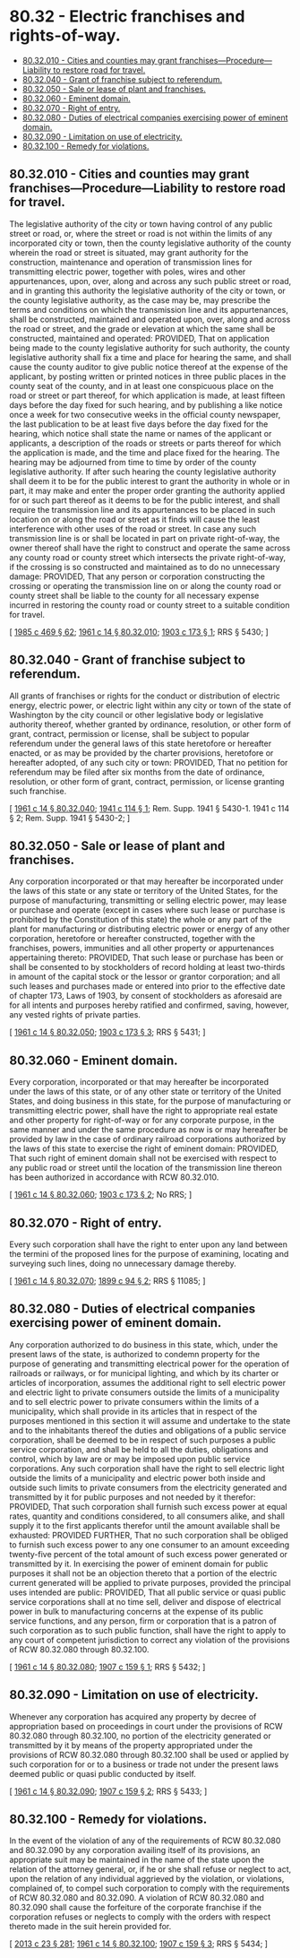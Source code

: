# 80.32 - Electric franchises and rights-of-way.
* [80.32.010 - Cities and counties may grant franchises—Procedure—Liability to restore road for travel.](#8032010---cities-and-counties-may-grant-franchisesprocedureliability-to-restore-road-for-travel)
* [80.32.040 - Grant of franchise subject to referendum.](#8032040---grant-of-franchise-subject-to-referendum)
* [80.32.050 - Sale or lease of plant and franchises.](#8032050---sale-or-lease-of-plant-and-franchises)
* [80.32.060 - Eminent domain.](#8032060---eminent-domain)
* [80.32.070 - Right of entry.](#8032070---right-of-entry)
* [80.32.080 - Duties of electrical companies exercising power of eminent domain.](#8032080---duties-of-electrical-companies-exercising-power-of-eminent-domain)
* [80.32.090 - Limitation on use of electricity.](#8032090---limitation-on-use-of-electricity)
* [80.32.100 - Remedy for violations.](#8032100---remedy-for-violations)
## 80.32.010 - Cities and counties may grant franchises—Procedure—Liability to restore road for travel.
The legislative authority of the city or town having control of any public street or road, or, where the street or road is not within the limits of any incorporated city or town, then the county legislative authority of the county wherein the road or street is situated, may grant authority for the construction, maintenance and operation of transmission lines for transmitting electric power, together with poles, wires and other appurtenances, upon, over, along and across any such public street or road, and in granting this authority the legislative authority of the city or town, or the county legislative authority, as the case may be, may prescribe the terms and conditions on which the transmission line and its appurtenances, shall be constructed, maintained and operated upon, over, along and across the road or street, and the grade or elevation at which the same shall be constructed, maintained and operated: PROVIDED, That on application being made to the county legislative authority for such authority, the county legislative authority shall fix a time and place for hearing the same, and shall cause the county auditor to give public notice thereof at the expense of the applicant, by posting written or printed notices in three public places in the county seat of the county, and in at least one conspicuous place on the road or street or part thereof, for which application is made, at least fifteen days before the day fixed for such hearing, and by publishing a like notice once a week for two consecutive weeks in the official county newspaper, the last publication to be at least five days before the day fixed for the hearing, which notice shall state the name or names of the applicant or applicants, a description of the roads or streets or parts thereof for which the application is made, and the time and place fixed for the hearing. The hearing may be adjourned from time to time by order of the county legislative authority. If after such hearing the county legislative authority shall deem it to be for the public interest to grant the authority in whole or in part, it may make and enter the proper order granting the authority applied for or such part thereof as it deems to be for the public interest, and shall require the transmission line and its appurtenances to be placed in such location on or along the road or street as it finds will cause the least interference with other uses of the road or street. In case any such transmission line is or shall be located in part on private right-of-way, the owner thereof shall have the right to construct and operate the same across any county road or county street which intersects the private right-of-way, if the crossing is so constructed and maintained as to do no unnecessary damage: PROVIDED, That any person or corporation constructing the crossing or operating the transmission line on or along the county road or county street shall be liable to the county for all necessary expense incurred in restoring the county road or county street to a suitable condition for travel.

\[ [1985 c 469 § 62](http://leg.wa.gov/CodeReviser/documents/sessionlaw/1985c469.pdf?cite=1985%20c%20469%20§%2062); [1961 c 14 § 80.32.010](http://leg.wa.gov/CodeReviser/documents/sessionlaw/1961c14.pdf?cite=1961%20c%2014%20§%2080.32.010); [1903 c 173 § 1](http://leg.wa.gov/CodeReviser/documents/sessionlaw/1903c173.pdf?cite=1903%20c%20173%20§%201); RRS § 5430; \]

## 80.32.040 - Grant of franchise subject to referendum.
All grants of franchises or rights for the conduct or distribution of electric energy, electric power, or electric light within any city or town of the state of Washington by the city council or other legislative body or legislative authority thereof, whether granted by ordinance, resolution, or other form of grant, contract, permission or license, shall be subject to popular referendum under the general laws of this state heretofore or hereafter enacted, or as may be provided by the charter provisions, heretofore or hereafter adopted, of any such city or town: PROVIDED, That no petition for referendum may be filed after six months from the date of ordinance, resolution, or other form of grant, contract, permission, or license granting such franchise.

\[ [1961 c 14 § 80.32.040](http://leg.wa.gov/CodeReviser/documents/sessionlaw/1961c14.pdf?cite=1961%20c%2014%20§%2080.32.040); [1941 c 114 § 1](http://leg.wa.gov/CodeReviser/documents/sessionlaw/1941c114.pdf?cite=1941%20c%20114%20§%201); Rem. Supp. 1941 § 5430-1.   1941 c 114 § 2; Rem. Supp. 1941 § 5430-2; \]

## 80.32.050 - Sale or lease of plant and franchises.
Any corporation incorporated or that may hereafter be incorporated under the laws of this state or any state or territory of the United States, for the purpose of manufacturing, transmitting or selling electric power, may lease or purchase and operate (except in cases where such lease or purchase is prohibited by the Constitution of this state) the whole or any part of the plant for manufacturing or distributing electric power or energy of any other corporation, heretofore or hereafter constructed, together with the franchises, powers, immunities and all other property or appurtenances appertaining thereto: PROVIDED, That such lease or purchase has been or shall be consented to by stockholders of record holding at least two-thirds in amount of the capital stock or the lessor or grantor corporation; and all such leases and purchases made or entered into prior to the effective date of chapter 173, Laws of 1903, by consent of stockholders as aforesaid are for all intents and purposes hereby ratified and confirmed, saving, however, any vested rights of private parties.

\[ [1961 c 14 § 80.32.050](http://leg.wa.gov/CodeReviser/documents/sessionlaw/1961c14.pdf?cite=1961%20c%2014%20§%2080.32.050); [1903 c 173 § 3](http://leg.wa.gov/CodeReviser/documents/sessionlaw/1903c173.pdf?cite=1903%20c%20173%20§%203); RRS § 5431; \]

## 80.32.060 - Eminent domain.
Every corporation, incorporated or that may hereafter be incorporated under the laws of this state, or of any other state or territory of the United States, and doing business in this state, for the purpose of manufacturing or transmitting electric power, shall have the right to appropriate real estate and other property for right-of-way or for any corporate purpose, in the same manner and under the same procedure as now is or may hereafter be provided by law in the case of ordinary railroad corporations authorized by the laws of this state to exercise the right of eminent domain: PROVIDED, That such right of eminent domain shall not be exercised with respect to any public road or street until the location of the transmission line thereon has been authorized in accordance with RCW 80.32.010.

\[ [1961 c 14 § 80.32.060](http://leg.wa.gov/CodeReviser/documents/sessionlaw/1961c14.pdf?cite=1961%20c%2014%20§%2080.32.060); [1903 c 173 § 2](http://leg.wa.gov/CodeReviser/documents/sessionlaw/1903c173.pdf?cite=1903%20c%20173%20§%202); No RRS; \]

## 80.32.070 - Right of entry.
Every such corporation shall have the right to enter upon any land between the termini of the proposed lines for the purpose of examining, locating and surveying such lines, doing no unnecessary damage thereby.

\[ [1961 c 14 § 80.32.070](http://leg.wa.gov/CodeReviser/documents/sessionlaw/1961c14.pdf?cite=1961%20c%2014%20§%2080.32.070); [1899 c 94 § 2](http://leg.wa.gov/CodeReviser/documents/sessionlaw/1899c94.pdf?cite=1899%20c%2094%20§%202); RRS § 11085; \]

## 80.32.080 - Duties of electrical companies exercising power of eminent domain.
Any corporation authorized to do business in this state, which, under the present laws of the state, is authorized to condemn property for the purpose of generating and transmitting electrical power for the operation of railroads or railways, or for municipal lighting, and which by its charter or articles of incorporation, assumes the additional right to sell electric power and electric light to private consumers outside the limits of a municipality and to sell electric power to private consumers within the limits of a municipality, which shall provide in its articles that in respect of the purposes mentioned in this section it will assume and undertake to the state and to the inhabitants thereof the duties and obligations of a public service corporation, shall be deemed to be in respect of such purposes a public service corporation, and shall be held to all the duties, obligations and control, which by law are or may be imposed upon public service corporations. Any such corporation shall have the right to sell electric light outside the limits of a municipality and electric power both inside and outside such limits to private consumers from the electricity generated and transmitted by it for public purposes and not needed by it therefor: PROVIDED, That such corporation shall furnish such excess power at equal rates, quantity and conditions considered, to all consumers alike, and shall supply it to the first applicants therefor until the amount available shall be exhausted: PROVIDED FURTHER, That no such corporation shall be obliged to furnish such excess power to any one consumer to an amount exceeding twenty-five percent of the total amount of such excess power generated or transmitted by it. In exercising the power of eminent domain for public purposes it shall not be an objection thereto that a portion of the electric current generated will be applied to private purposes, provided the principal uses intended are public: PROVIDED, That all public service or quasi public service corporations shall at no time sell, deliver and dispose of electrical power in bulk to manufacturing concerns at the expense of its public service functions, and any person, firm or corporation that is a patron of such corporation as to such public function, shall have the right to apply to any court of competent jurisdiction to correct any violation of the provisions of RCW 80.32.080 through 80.32.100.

\[ [1961 c 14 § 80.32.080](http://leg.wa.gov/CodeReviser/documents/sessionlaw/1961c14.pdf?cite=1961%20c%2014%20§%2080.32.080); [1907 c 159 § 1](http://leg.wa.gov/CodeReviser/documents/sessionlaw/1907c159.pdf?cite=1907%20c%20159%20§%201); RRS § 5432; \]

## 80.32.090 - Limitation on use of electricity.
Whenever any corporation has acquired any property by decree of appropriation based on proceedings in court under the provisions of RCW 80.32.080 through 80.32.100, no portion of the electricity generated or transmitted by it by means of the property appropriated under the provisions of RCW 80.32.080 through 80.32.100 shall be used or applied by such corporation for or to a business or trade not under the present laws deemed public or quasi public conducted by itself.

\[ [1961 c 14 § 80.32.090](http://leg.wa.gov/CodeReviser/documents/sessionlaw/1961c14.pdf?cite=1961%20c%2014%20§%2080.32.090); [1907 c 159 § 2](http://leg.wa.gov/CodeReviser/documents/sessionlaw/1907c159.pdf?cite=1907%20c%20159%20§%202); RRS § 5433; \]

## 80.32.100 - Remedy for violations.
In the event of the violation of any of the requirements of RCW 80.32.080 and 80.32.090 by any corporation availing itself of its provisions, an appropriate suit may be maintained in the name of the state upon the relation of the attorney general, or, if he or she shall refuse or neglect to act, upon the relation of any individual aggrieved by the violation, or violations, complained of, to compel such corporation to comply with the requirements of RCW 80.32.080 and 80.32.090. A violation of RCW 80.32.080 and 80.32.090 shall cause the forfeiture of the corporate franchise if the corporation refuses or neglects to comply with the orders with respect thereto made in the suit herein provided for.

\[ [2013 c 23 § 281](http://lawfilesext.leg.wa.gov/biennium/2013-14/Pdf/Bills/Session%20Laws/Senate/5077-S.SL.pdf?cite=2013%20c%2023%20§%20281); [1961 c 14 § 80.32.100](http://leg.wa.gov/CodeReviser/documents/sessionlaw/1961c14.pdf?cite=1961%20c%2014%20§%2080.32.100); [1907 c 159 § 3](http://leg.wa.gov/CodeReviser/documents/sessionlaw/1907c159.pdf?cite=1907%20c%20159%20§%203); RRS § 5434; \]

